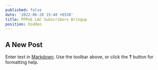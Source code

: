 ```yaml
---
published: false
date: '2022-06-28 15:48 +0530'
title: PPPoE LAC Subscribers Bringup
position: hidden
---
```

## A New Post

Enter text in [Markdown](http://daringfireball.net/projects/markdown/). Use the toolbar above, or click the **?** button for formatting help.
